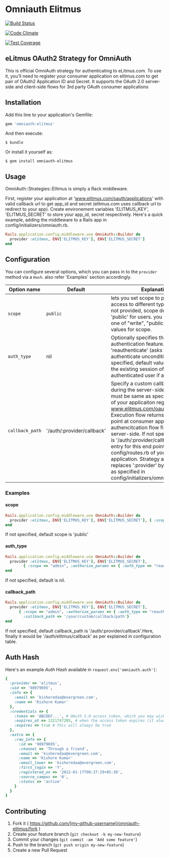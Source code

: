 # Omniauth Elitmus

[![Build Status](https://travis-ci.org/elitmus/omniauth-elitmus.svg?branch=master)](https://travis-ci.org/elitmus/omniauth-elitmus)

[![Code Climate](https://codeclimate.com/github/elitmus/omniauth-elitmus/badges/gpa.svg)](https://codeclimate.com/github/elitmus/omniauth-elitmus)

[![Test Coverage](https://codeclimate.com/github/elitmus/omniauth-elitmus/badges/coverage.svg)](https://codeclimate.com/github/elitmus/omniauth-elitmus)

## eLitmus OAuth2 Strategy for OmniAuth

This is official OmniAuth strategy for authenticating to eLitmus.com. To use it, you'll need to register your consumer application on elitmus.com to get pair of OAuth2 Application ID and Secret.   It supports the OAuth 2.0 server-side and client-side flows for 3rd party OAuth consumer applications 

## Installation

Add this line to your application's Gemfile:

```ruby
gem 'omniauth-elitmus'
```

And then execute:

    $ bundle

Or install it yourself as:

    $ gem install omniauth-elitmus

## Usage

OmniAuth::Strategies::Elitmus is simply a Rack middleware.

 First, register your application at 'www.elitmus.com/oauth/applications' with valid callback url to get app_id and secret (elitmus.com uses callback url to redirect to your app). Create environement variables 'ELITMUS_KEY', 'ELITMUS_SECRET' to store your app_id, secret respectively. Here's a quick example, adding the middleware to a Rails app in config/initializers/omniauth.rb.


```ruby
Rails.application.config.middleware.use OmniAuth::Builder do
  provider :elitmus, ENV['ELITMUS_KEY'], ENV['ELITMUS_SECRET']
end
```

## Configuration

You can configure several options, which you can pass in to the `provider` method via a `Hash`. also refer 'Examples' section accordingly.

Option name | Default | Explanation
--- | --- | ---
`scope` | `public` | lets you set scope to provide granular access to different types of data. If not provided, scope defaults to 'public' for users. you can use any one of "write", "public" and "admin" values for scope.
`auth_type` | nil | Optionally specifies the requested authentication feature. Valid value is 'reauthenticate' (asks the user to re-authenticate unconditionally). If not specified, default value is nil. (reuses the existing session of last authenticated user if any).
`callback_path` | '/auth/:provider/callback' | Specify a custom callback URL used during the server-side flow. Note this must be same as specified at the time of your applicaiton registration at www.elitmus.com/oauth/applications. Execution flow returns back to this point at consumer application after authencitcation flow finishes at server-side. If not specified, default is '/auth/:provider/callback'. Make an entry for this end point in config/routes.rb of your consumer application. Strategy automatically replaces ':provider' by provider name as specified in config/initializers/omniauth.rb.

### Examples 

#### scope

```ruby
Rails.application.config.middleware.use OmniAuth::Builder do
  provider :elitmus, ENV['ELITMUS_KEY'], ENV['ELITMUS_SECRET'], { :scope => "admin" }
end
```
If not specified, default scope is 'public'

#### auth_type

```ruby
Rails.application.config.middleware.use OmniAuth::Builder do
  provider :elitmus, ENV['ELITMUS_KEY'], ENV['ELITMUS_SECRET'], 
  		{ :scope => "admin", :authorize_params => { :auth_type => "reauthenticate" }}
end
```
If not specified, default is nil.

#### callback_path

```ruby
Rails.application.config.middleware.use OmniAuth::Builder do
  provider :elitmus, ENV['ELITMUS_KEY'], ENV['ELITMUS_SECRET'], 
      { :scope => "admin", :authorize_params => { :auth_type => "reauthenticate" }, 
        :callback_path => '/your/custom/callback/path'}
end
```
If not specified, default callback_path is '/auth/:provider/callback'.Here, finally it would be '/auth/elitmus/callback' as per explained in configuration table.

## Auth Hash

Here's an example *Auth Hash* available in `request.env['omniauth.auth']`:

```ruby
{
  :provider => 'elitmus',
  :uid => '98979695',
  :info => {
    :email => 'kishoredaa@evergreen.com',
    :name => 'Kishore Kumar'
  },
  :credentials => {
    :token => 'ABCDEF...', # OAuth 2.0 access_token, which you may wish to store
    :expires_at => 1321747205, # when the access token expires (it always will)
    :expires => true # this will always be true
  },
  :extra => {
    :raw_info => {
      :id => '98979695',
      :channel => 'Through a friend',
      :email => 'kishoredaa@evergreen.com',
      :name => 'Kishore Kumar'
      :email_lower => 'kishoredaa@evergreen.com',
      :first_login => 'Y',
      :registered_on => '2012-01-17T00:37:29+05:30',
      :source_campus => '0',
      :status => 'active'
    }
  }
}
```


## Contributing

1. Fork it ( https://github.com/[my-github-username]/omniauth-elitmus/fork )
2. Create your feature branch (`git checkout -b my-new-feature`)
3. Commit your changes (`git commit -am 'Add some feature'`)
4. Push to the branch (`git push origin my-new-feature`)
5. Create a new Pull Request
